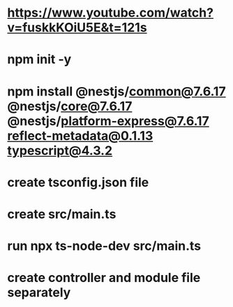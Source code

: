 # https://www.youtube.com/watch?v=fuskkKOiU5E&t=121s

# npm init -y

# npm install @nestjs/common@7.6.17 @nestjs/core@7.6.17 @nestjs/platform-express@7.6.17 reflect-metadata@0.1.13 typescript@4.3.2

# create tsconfig.json file

# create src/main.ts

# run npx ts-node-dev src/main.ts

# create controller and module file separately
